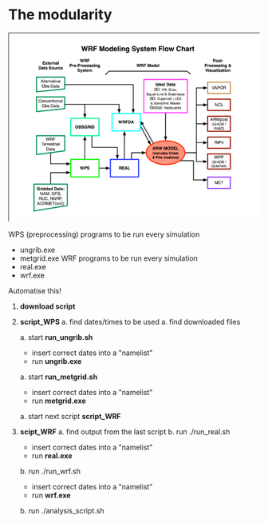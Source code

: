 # The modularity


![image](img/WRF-flowchart.png)

WPS (preprocessing) programs to be run every simulation
- ungrib.exe
- metgrid.exe
WRF programs to be run every simulation
- real.exe
- wrf.exe

Automatise this!
1. **download script**
2. **script_WPS**
   a. find dates/times to be used
   a. find downloaded files

   a. start **run_ungrib.sh**
      - insert correct dates into a "namelist"
      - run **ungrib.exe**
      
   a. start **run_metgrid.sh**
      - insert correct dates into a "namelist"
      - run **metgrid.exe**

   a. start next script **script_WRF**
   
4. **scipt_WRF**
   a. find output from the last script
   b. run ./run_real.sh
      - insert correct dates into a "namelist"
      - run **real.exe**

   b. run ./run_wrf.sh
      - insert correct dates into a "namelist"
      - run **wrf.exe**

   b. run ./analysis_script.sh
     

```plantuml



```
